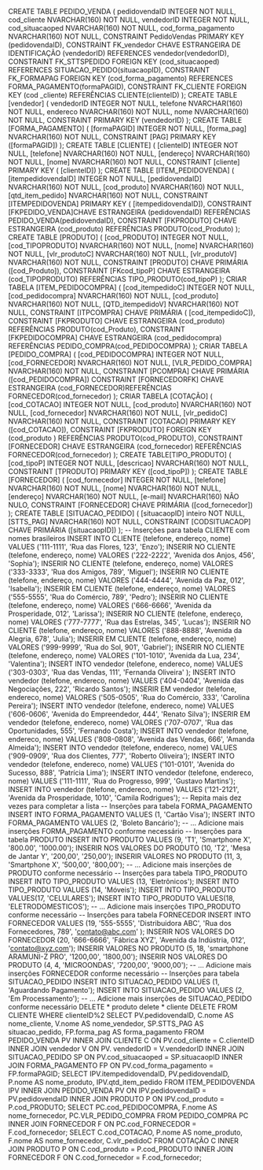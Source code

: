 CREATE TABLE PEDIDO_VENDA ( pedidovendaID INTEGER NOT NULL, cod_cliente NVARCHAR(160) NOT NULL, vendedorID INTEGER NOT NULL, cod_situacaoped NVARCHAR(160) NOT NULL, cod_forma_pagamento NVARCHAR(160) NOT NULL, CONSTRAINT PedidoVendas PRIMARY KEY (pedidovendaID), CONSTRAINT FK_vendedor CHAVE ESTRANGEIRA DE IDENTIFICAÇÃO (vendedorID) REFERENCES vendedor(vendedorID), CONSTRAINT FK_STTSPEDIDO FOREIGN KEY (cod_situacaoped) REFERENCES SITUACAO_PEDIDO(situacaopID), CONSTRAINT FK_FORMAPAG FOREIGN KEY (cod_forma_pagamento) REFERENCES FORMA_PAGAMENTO(formaPAGID), CONSTRAINT FK_CLIENTE FOREIGN KEY (cod _cliente) REFERÊNCIAS CLIENTE(clienteID) ); CREATE TABLE [vendedor] ( vendedorID INTEGER NOT NULL, telefone NVARCHAR(160) NOT NULL, endereco NVARCHAR(160) NOT NULL, nome NVARCHAR(160) NOT NULL, CONSTRAINT PRIMARY KEY (vendedorID) ); CREATE TABLE [FORMA_PAGAMENTO] ( [formaPAGID] INTEGER NOT NULL, [forma_pag] NVARCHAR(160) NOT NULL, CONSTRAINT [PAG] PRIMARY KEY ([formaPAGID]) ); CREATE TABLE [CLIENTE] ( [clienteID] INTEGER NOT NULL, [telefone] NVARCHAR(160) NOT NULL, [endereço] NVARCHAR(160) NOT NULL, [nome] NVARCHAR(160) NOT NULL, CONSTRAINT [cliente] PRIMARY KEY ( [clienteID]) ); CREATE TABLE [ITEM_PEDIDOVENDA] ( [itempedidovendaID] INTEGER NOT NULL, [pedidovendaID] NVARCHAR(160) NOT NULL, [cod_produto] NVARCHAR(160) NOT NULL, [qtd_item_pedido] NVARCHAR(160) NOT NULL, CONSTRAINT [ITEMPEDIDOVENDA] PRIMARY KEY ( [itempedidovendaID]), CONSTRAINT [FKPEDIDO_VENDA]CHAVE ESTRANGEIRA (pedidovendaID) REFERÊNCIAS PEDIDO_VENDA(pedidovendaID), CONSTRAINT [FKPRODUTO] CHAVE ESTRANGEIRA (cod_produto) REFERÊNCIAS PRODUTO(cod_Produto) ); CREATE TABLE [PRODUTO] ( [cod_PRODUTO] INTEGER NOT NULL, [cod_TIPOPRODUTO] NVARCHAR(160) NOT NULL, [nome] NVARCHAR(160) NOT NULL, [vlr_produtoC] NVARCHAR(160) NOT NULL, [vlr_produtoV] NVARCHAR(160) NOT NULL, CONSTRAINT [PRODUTO] CHAVE PRIMÁRIA ([cod_Produto]), CONSTRAINT [FKcod_tipoP] CHAVE ESTRANGEIRA (cod_TIPOPRODUTO) REFERÊNCIAS TIPO_PRODUTO(cod_tipoP) ); CRIAR TABELA [ITEM_PEDIDOCOMPRA] ( [cod_itempedidoC] INTEGER NOT NULL, [cod_pedidocompra] NVARCHAR(160) NOT NULL, [cod_produto] NVARCHAR(160) NOT NULL, [QTD_itempedidoV] NVARCHAR(160) NOT NULL, CONSTRAINT [ITPCOMPRA] CHAVE PRIMÁRIA ( [cod_itempedidoC]), CONSTRAINT [FKPRODUTO] CHAVE ESTRANGEIRA (cod_produto) REFERÊNCIAS PRODUTO(cod_Produto), CONSTRAINT [FKPEDIDOCOMPRA] CHAVE ESTRANGEIRA (cod_pedidocompra) REFERÊNCIAS PEDIDO_COMPRA(cod_PEDIDOCOMPRA) ); CRIAR TABELA [PEDIDO_COMPRA] ( [cod_PEDIDOCOMPRA] INTEGER NOT NULL, [cod_FORNECEDOR] NVARCHAR(160) NOT NULL, [VLR_PEDIDO_COMPRA] NVARCHAR(160) NOT NULL, CONSTRAINT [PCOMPRA] CHAVE PRIMÁRIA ([cod_PEDIDOCOMPRA]) CONSTRAINT [FORNECEDORFK] CHAVE ESTRANGEIRA (cod_FORNECEDOR)REFERÊNCIAS FORNECEDOR(cod_fornecedor) ); CRIAR TABELA [COTAÇÃO] ( [cod_COTACAO] INTEGER NOT NULL, [cod_produto] NVARCHAR(160) NOT NULL, [cod_fornecedor] NVARCHAR(160) NOT NULL, [vlr_pedidoC] NVARCHAR(160) NOT NULL, CONSTRAINT [COTACAO] PRIMARY KEY ([cod_COTACAO]), CONSTRAINT [FKPRODUTO] FOREIGN KEY (cod_produto ) REFERÊNCIAS PRODUTO(cod_PRODUTO), CONSTRAINT [FORNECEDOR] CHAVE ESTRANGEIRA (cod_fornecedor) REFERÊNCIAS FORNECEDOR(cod_fornecedor) ); CREATE TABLE[TIPO_PRODUTO] ( [cod_tipoP] INTEGER NOT NULL, [descricao] NVARCHAR(160) NOT NULL, CONSTRAINT [TPRODUTO] PRIMARY KEY ([cod_tipoP]) ); CREATE TABLE [FORNECEDOR] ( [cod_fornecedor] INTEGER NOT NULL, [telefone] NVARCHAR(160) NOT NULL, [nome] NVARCHAR(160) NOT NULL, [endereço] NVARCHAR(160) NOT NULL, [e-mail] NVARCHAR(160) NÃO NULO, CONSTRAINT [FORNECEDOR] CHAVE PRIMÁRIA ([cod_fornecedor]) ); CREATE TABLE [SITUACAO_PEDIDO] ( [situacaopID] inteiro NOT NULL, [STTS_PAG] NVARCHAR(160) NOT NULL, CONSTRAINT [CODSITUACAOP] CHAVE PRIMÁRIA ([situacaopID]) ); -- Inserções para tabela CLIENTE com nomes brasileiros INSERT INTO CLIENTE (telefone, endereço, nome) VALUES ('111-1111', 'Rua das Flores, 123', 'Enzo'); INSERIR NO CLIENTE (telefone, endereço, nome) VALORES ('222-2222', 'Avenida dos Anjos, 456', 'Sophia'); INSERIR NO CLIENTE (telefone, endereço, nome) VALORES ('333-3333', 'Rua dos Amigos, 789', 'Miguel'); INSERIR NO CLIENTE (telefone, endereço, nome) VALORES ('444-4444', 'Avenida da Paz, 012', 'Isabella'); INSERIR EM CLIENTE (telefone, endereço, nome) VALORES ('555-5555', 'Rua do Comércio, 789', 'Pedro'); INSERIR NO CLIENTE (telefone, endereço, nome) VALORES ('666-6666', 'Avenida da Prosperidade, 012', 'Larissa'); INSERIR NO CLIENTE (telefone, endereço, nome) VALORES ('777-7777', 'Rua das Estrelas, 345', 'Lucas'); INSERIR NO CLIENTE (telefone, endereço, nome) VALORES ('888-8888', 'Avenida da Alegria, 678', 'Julia'); INSERIR EM CLIENTE (telefone, endereço, nome) VALORES ('999-9999', 'Rua do Sol, 901', 'Gabriel'); INSERIR NO CLIENTE (telefone, endereço, nome) VALORES ('101-1010', 'Avenida da Lua, 234', 'Valentina');
INSERT INTO vendedor (telefone, endereco, nome) VALUES ('303-0303', 'Rua das Vendas, 111', 'Fernanda Oliveira' ); INSERT INTO vendedor (telefone, endereco, nome) VALUES ('404-0404', 'Avenida das Negociações, 222', 'Ricardo Santos'); INSERIR EM vendedor (telefone, endereco, nome) VALORES ('505-0505', 'Rua do Comércio, 333', 'Carolina Pereira'); INSERT INTO vendedor (telefone, endereco, nome) VALUES ('606-0606', 'Avenida do Empreendedor, 444', 'Renato Silva');
INSERIR EM vendedor (telefone, endereco, nome) VALORES ('707-0707', 'Rua das Oportunidades, 555', 'Fernando Costa'); INSERT INTO vendedor (telefone, endereco, nome) VALUES ('808-0808', 'Avenida das Vendas, 666', 'Amanda Almeida'); INSERT INTO vendedor (telefone, endereco, nome) VALUES ('909-0909', 'Rua dos Clientes, 777', 'Roberto Oliveira'); INSERT INTO vendedor (telefone, endereco, nome) VALUES ('101-0101', 'Avenida do Sucesso, 888', 'Patrícia Lima'); INSERT INTO vendedor (telefone, endereco, nome) VALUES ('111-1111', 'Rua do Progresso, 999', 'Gustavo Martins'); INSERT INTO vendedor (telefone, endereco, nome) VALUES ('121-2121', 'Avenida da Prosperidade, 1010', 'Camila Rodrigues'); -- Repita mais dez vezes para completar a lista -- Inserções para tabela FORMA_PAGAMENTO INSERT INTO FORMA_PAGAMENTO VALUES (1, 'Cartão Visa'); INSERT INTO FORMA_PAGAMENTO VALUES (2, 'Boleto Bancário'); -- ... Adicione mais inserções FORMA_PAGAMENTO conforme necessário -- Inserções para tabela PRODUTO INSERT INTO PRODUTO VALUES (9, 'T1', 'Smartphone X', '800.00', '1000.00'); INSERIR NOS VALORES DO PRODUTO (10, 'T2', 'Mesa de Jantar Y', '200,00', '250,00'); INSERIR VALORES NO PRODUTO (11, 3, 'Smartphone X', '500,00', '800,00'); -- ... Adicione mais inserções de PRODUTO conforme necessário -- Inserções para tabela TIPO_PRODUTO INSERT INTO TIPO_PRODUTO VALUES (13, 'Eletrônicos'); INSERT INTO TIPO_PRODUTO VALUES (14, 'Móveis'); INSERT INTO TIPO_PRODUTO VALUES(17, 'CELULARES'); INSERT INTO TIPO_PRODUTO VALUES(18, 'ELETRODOMESTICOS'); -- ... Adicione mais inserções TIPO_PRODUTO conforme necessário -- Inserções para tabela FORNECEDOR INSERT INTO FORNECEDOR VALUES (19, '555-5555', 'Distribuidora ABC', 'Rua dos Fornecedores, 789', 'contato@abc.com' ); INSERIR NOS VALORES DO FORNECEDOR (20, '666-6666', 'Fábrica XYZ', 'Avenida da Indústria, 012', 'contato@xyz.com'); INSERIR VALORES NO PRODUTO (5, 18, 'smartphone ARAMUNI-Z PRO', '1200,00', '1800,00'); INSERIR NOS VALORES DO PRODUTO (4, 4, 'MICROONDAS', '7200,00', '9000,00'); -- ... Adicione mais inserções FORNECEDOR conforme necessário -- Inserções para tabela SITUACAO_PEDIDO INSERT INTO SITUACAO_PEDIDO VALUES (1, 'Aguardando Pagamento'); INSERT INTO SITUACAO_PEDIDO VALUES (2, 'Em Processamento'); -- ... Adicione mais inserções de SITUACAO_PEDIDO conforme necessário DELETE * produto delete * cliente DELETE FROM CLIENTE WHERE clienteID%2 SELECT PV.pedidovendaID, C.nome AS nome_cliente, V.nome AS nome_vendedor, SP.STTS_PAG AS situacao_pedido, FP.forma_pag AS forma_pagamento FROM PEDIDO_VENDA PV INNER JOIN CLIENTE C ON PV.cod_cliente = C.clienteID INNER JOIN vendedor V ON PV. vendedorID = V.vendedorID INNER JOIN SITUACAO_PEDIDO SP ON PV.cod_situacaoped = SP.situacaopID INNER JOIN FORMA_PAGAMENTO FP ON PV.cod_forma_pagamento = FP.formaPAGID; SELECT IPV.itempedidovendaID, PV.pedidovendaID, P.nome AS nome_produto, IPV.qtd_item_pedido FROM ITEM_PEDIDOVENDA IPV INNER JOIN PEDIDO_VENDA PV ON IPV.pedidovendaID = PV.pedidovendaID INNER JOIN PRODUTO P ON IPV.cod_produto = P.cod_PRODUTO; SELECT PC.cod_PEDIDOCOMPRA, F.nome AS nome_fornecedor, PC.VLR_PEDIDO_COMPRA FROM PEDIDO_COMPRA PC INNER JOIN FORNECEDOR F ON PC.cod_FORNECEDOR = F.cod_fornecedor; SELECT C.cod_COTACAO, P.nome AS nome_produto, F.nome AS nome_fornecedor, C.vlr_pedidoC FROM COTAÇÃO C INNER JOIN PRODUTO P ON C.cod_produto = P.cod_PRODUTO INNER JOIN FORNECEDOR F ON C.cod_fornecedor = F.cod_fornecedor; 
